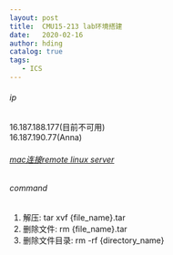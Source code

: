 ```yaml
---
layout: post
title:  CMU15-213 lab环境搭建
date:   2020-02-16
author: hding
catalog: true
tags:
   - ICS
---
```

###### ip
16.187.188.177(目前不可用)  
16.187.190.77(Anna)

###### [mac连接remote linux server](https://blog.csdn.net/weixin_39082608/article/details/79709042)

###### command
1. 解压: tar xvf {file_name}.tar
2. 删除文件: rm {file_name}.tar
3. 删除文件目录: rm -rf {directory_name}



























